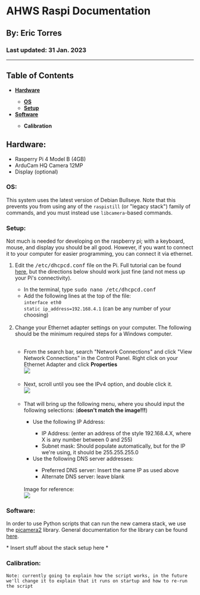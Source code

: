 # AHWS Raspi Documentation

## By: Eric Torres

### Last updated: 31 Jan. 2023

<hr>

## <b>Table of Contents</b>

<ul>
    <li><a href="#Hardware"><b>Hardware</b></a></li>
    <ul>
        <li><a href="#OS"><b>OS</b></a></li>
        <li><a href="#Setup"><b>Setup</b></a></li>
    </ul>
    <li><a href="#Software"><b>Software</b></a></li>
    <ul>
        <li><b>Calibration</b></li>
    </ul>
</ul>



<a id="Hardware"></a>

## <b>Hardware:</b>

<ul>
    <li>Rasperry Pi 4 Model B (4GB)</li>
    <li>ArduCam HQ Camera 12MP</li>
    <li>Display (optional)</li>
</ul>

<a id="OS"></a>

### <b>OS:</b>

This system uses the latest version of Debian Bullseye. Note that this prevents you from using any of the `raspistill` (or "legacy stack") family of commands, and you must instead use `libcamera`-based commands.

<a id="Setup"></a>

### Setup:

Not much is needed for developing on the raspberry pi; with a keyboard, mouse, and display you should be all good. However, if you want to connect it to your computer for easier programming, you can connect it via ethernet.

<ol>
    <li>Edit the <tt>/etc/dhcpcd.conf</tt> file on the Pi. Full tutorial can be found <a href="https://www.zagrosrobotics.com/shop/custom.aspx?recid=84">here</a>, but the directions below should work just fine (and not mess up your Pi's connectivity).</li>
    <ul>
        <li>In the terminal, type <tt>sudo nano /etc/dhcpcd.conf</tt></li>
        <li>Add the following lines at the top of the file:<br>
            <code>interface eth0<br>static ip_address=192.168.4.1</code> (can be any number of your choosing)
        </li>
    </ul><br>
    <li>Change your Ethernet adapter settings on your computer. The following should be the minimum required steps for a Windows computer.</li><br>
    <ul>
        <li>From the search bar, search "Network Connections" and click "View Network Connections" in the Control Panel. Right click on your Ethernet Adapter and click <b>Properties</b><br><img src="https://www.circuitbasics.com/wp-content/uploads/2015/12/How-to-Connect-your-Raspberry-Pi-Directly-to-your-Laptop-or-Desktop-with-an-Ethernet-Cable-Network-Connections.png"></li><br>
        <li>Next, scroll until you see the IPv4 option, and double click it.<br><img src="https://www.circuitbasics.com/wp-content/uploads/2015/12/How-to-Connect-your-Raspberry-Pi-Directly-to-your-Laptop-or-Desktop-with-an-Ethernet-Cable-Internet-Protocol-Version-4-Properties.png"></li><br>
        <li>That will bring up the following menu, where you should input the following selections: (<b>doesn't match the image!!!</b>)</li>
        <ul>
            <li>Use the following IP Address:</li>
            <ul>
                <li>IP Address: (enter an address of the style 192.168.4.X, where X is any number between 0 and 255)</li>
                <li>Subnet mask: Should populate automatically, but for the IP we're using, it should be 255.255.255.0</li>
            </ul>
            <li>Use the following DNS server addresses:</li>
            <ul>
                <li>Preferred DNS server: Insert the same IP as used above</li>
                <li>Alternate DNS server: leave blank</li>
            </ul>
        </ul><br>
        Image for reference:<br><img src="https://www.circuitbasics.com/wp-content/uploads/2015/12/How-to-Connect-your-Raspberry-Pi-Directly-to-your-Laptop-or-Desktop-with-an-Ethernet-Cable-Internet-Protocol-Version-4-Properties-IP-ADDRESS-ASSIGNED.png">
    </ul>
</ol>

<a id="Software"></a>

### <b>Software:</b>

In order to use Python scripts that can run the new camera stack, we use the <a href="https://github.com/raspberrypi/picamera2">picamera2</a> library. General documentation for the library can be found <a href="https://datasheets.raspberrypi.com/camera/picamera2-manual.pdf">here</a>.

\* Insert stuff about the stack setup here *

### <b>Calibration:</b>

``` 
Note: currently going to explain how the script works, in the future we'll change it to explain that it runs on startup and how to re-run the script
```

